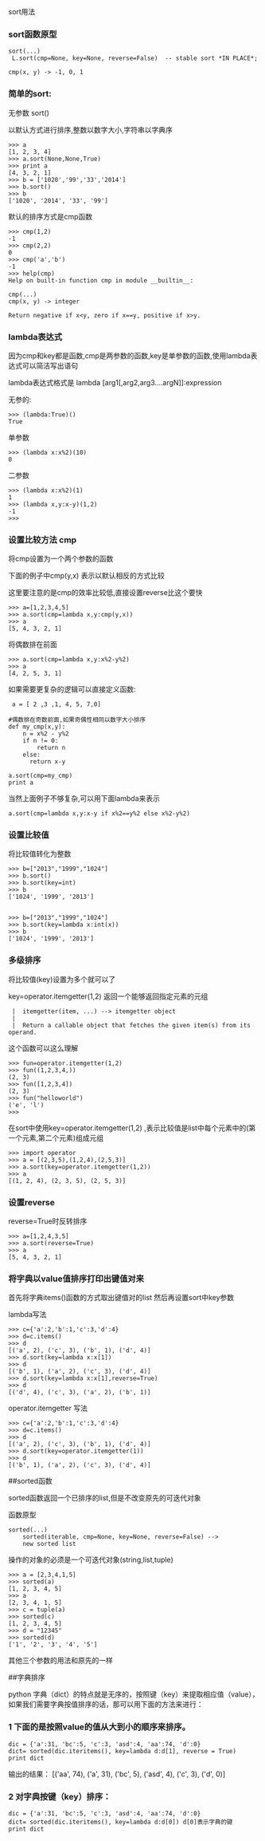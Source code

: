 
 sort用法

### sort函数原型 ###

	sort(...)
	 L.sort(cmp=None, key=None, reverse=False)  -- stable sort *IN PLACE*;
	 
	cmp(x, y) -> -1, 0, 1

### 简单的sort: ###

无参数 sort()


以默认方式进行排序,整数以数字大小,字符串以字典序

	>>> a
	[1, 2, 3, 4]
	>>> a.sort(None,None,True)
	>>> print a
	[4, 3, 2, 1]
	>>> b = ['1020','99','33','2014']
	>>> b.sort()
	>>> b
	['1020', '2014', '33', '99']

默认的排序方式是cmp函数

	>>> cmp(1,2)
	-1
	>>> cmp(2,2)
	0
	>>> cmp('a','b')
	-1
	>>> help(cmp)
	Help on built-in function cmp in module __builtin__:
	
	cmp(...)
    cmp(x, y) -> integer
    
    Return negative if x<y, zero if x==y, positive if x>y.

### lambda表达式 ###

 因为cmp和key都是函数,cmp是两参数的函数,key是单参数的函数,使用lambda表达式可以简洁写出语句

lambda表达式格式是 lambda [arg1[,arg2,arg3....argN]]:expression

无参的:
	
	>>> (lambda:True)()                
	True

单参数

	>>> (lambda x:x%2)(10)
	0

二参数

	>>> (lambda x:x%2)(1) 
	1
	>>> (lambda x,y:x-y)(1,2)
	-1
	>>> 

### 设置比较方法 cmp ###


将cmp设置为一个两个参数的函数


下面的例子中cmp(y,x) 表示以默认相反的方式比较

这里要注意的是cmp的效率比较低,直接设置reverse比这个要快

	>>> a=[1,2,3,4,5]
	>>> a.sort(cmp=lambda x,y:cmp(y,x))
	>>> a
	[5, 4, 3, 2, 1]


将偶数排在前面

	>>> a.sort(cmp=lambda x,y:x%2-y%2) 
	>>> a
	[4, 2, 5, 3, 1]

如果需要更复杂的逻辑可以直接定义函数:

	 a = [ 2 ,3 ,1, 4, 5, 7,0]
	        
	#偶数排在奇数前面,如果奇偶性相同以数字大小排序        
	def my_cmp(x,y):                                                                                       
	    n = x%2 - y%2      
	    if n != 0:         
			return n       
	    else:              
		  return x-y     
	                       
	a.sort(cmp=my_cmp)     
	print a    

当然上面例子不够复杂,可以用下面lambda来表示

	a.sort(cmp=lambda x,y:x-y if x%2==y%2 else x%2-y%2)

 

### 设置比较值 ###

 
将比较值转化为整数


	>>> b=["2013","1999","1024"]
	>>> b.sort()
	>>> b.sort(key=int)
	>>> b
	['1024', '1999', '2013']


	>>> b=["2013","1999","1024"]
	>>> b.sort(key=lambda x:int(x))
	>>> b
	['1024', '1999', '2013']


### 多级排序 ###

将比较值(key)设置为多个就可以了

key=operator.itemgetter(1,2) 返回一个能够返回指定元素的元组



	 |  itemgetter(item, ...) --> itemgetter object
	 |  
	 |  Return a callable object that fetches the given item(s) from its operand.


这个函数可以这么理解

	>>> fun=operator.itemgetter(1,2)
	>>> fun((1,2,3,4,))
	(2, 3)
	>>> fun([1,2,3,4])
	(2, 3)
	>>> fun("helloworld")
	('e', 'l')
	>>> 


在sort中使用key=operator.itemgetter(1,2) ,表示比较值是list中每个元素中的(第一个元素,第二个元素)组成元组


	>>> import operator
	>>> a = [(2,3,5),(1,2,4),(2,5,3)]
	>>> a.sort(key=operator.itemgetter(1,2))
	>>> a
	[(1, 2, 4), (2, 3, 5), (2, 5, 3)]



### 设置reverse ###

reverse=True时反转排序

	>>> a=[1,2,4,3,5]
	>>> a.sort(reverse=True)
	>>> a
	[5, 4, 3, 2, 1]


### 将字典以value值排序打印出键值对来 ###

首先将字典items()函数的方式取出键值对的list
然后再设置sort中key参数

 
lambda写法

	>>> c={'a':2,'b':1,'c':3,'d':4}
	>>> d=c.items()
	>>> d
	[('a', 2), ('c', 3), ('b', 1), ('d', 4)]
	>>> d.sort(key=lambda x:x[1])
	>>> d
	[('b', 1), ('a', 2), ('c', 3), ('d', 4)]
	>>> d.sort(key=lambda x:x[1],reverse=True)
	>>> d
	[('d', 4), ('c', 3), ('a', 2), ('b', 1)]


operator.itemgetter 写法

	>>> c={'a':2,'b':1,'c':3,'d':4}
	>>> d=c.items() 
	>>> d
	[('a', 2), ('c', 3), ('b', 1), ('d', 4)]
	>>> d.sort(key=operator.itemgetter(1))
	>>> d
	[('b', 1), ('a', 2), ('c', 3), ('d', 4)]

	
		 

##sorted函数

sorted函数返回一个已排序的list,但是不改变原先的可迭代对象

函数原型

	sorted(...)
	    sorted(iterable, cmp=None, key=None, reverse=False) --> 
		new sorted list

操作的对象的必须是一个可迭代对象(string,list,tuple)
	
	
	>>> a = [2,3,4,1,5]
	>>> sorted(a)
	[1, 2, 3, 4, 5]
	>>> a
	[2, 3, 4, 1, 5]
	>>> c = tuple(a)
	>>> sorted(c)
	[1, 2, 3, 4, 5]
	>>> d = "12345"
	>>> sorted(d)
	['1', '2', '3', '4', '5']


其他三个参数的用法和原先的一样



##字典排序

python 字典（dict）的特点就是无序的，按照键（key）来提取相应值（value），如果我们需要字典按值排序的话，那可以用下面的方法来进行：


### 1 下面的是按照value的值从大到小的顺序来排序。 ###

	dic = {'a':31, 'bc':5, 'c':3, 'asd':4, 'aa':74, 'd':0}
	dict= sorted(dic.iteritems(), key=lambda d:d[1], reverse = True)
	print dict

输出的结果：
[('aa', 74), ('a', 31), ('bc', 5), ('asd', 4), ('c', 3), ('d', 0)]



### 2 对字典按键（key）排序： ###

	dic = {'a':31, 'bc':5, 'c':3, 'asd':4, 'aa':74, 'd':0}
	dict= sorted(dic.iteritems(), key=lambda d:d[0]) d[0]表示字典的键
	print dict

